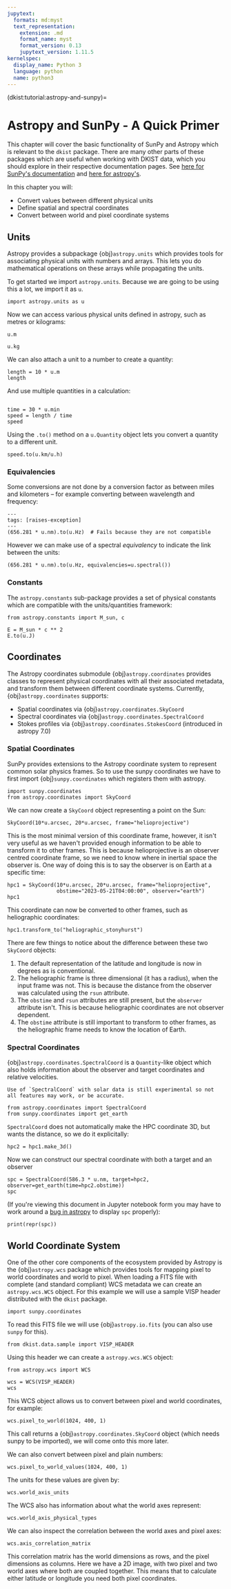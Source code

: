 ```yaml
---
jupytext:
  formats: md:myst
  text_representation:
    extension: .md
    format_name: myst
    format_version: 0.13
    jupytext_version: 1.11.5
kernelspec:
  display_name: Python 3
  language: python
  name: python3
---
```

(dkist:tutorial:astropy-and-sunpy)=
# Astropy and SunPy - A Quick Primer

This chapter will cover the basic functionality of SunPy and Astropy which is relevant to the `dkist` package.
There are many other parts of these packages which are useful when working with DKIST data, which you should explore in their respective documentation pages.
See [here for SunPy's documentation](https://docs.sunpy.org/) and [here for astropy's](https://docs.astropy.org/).

In this chapter you will:

* Convert values between different physical units
* Define spatial and spectral coordinates
* Convert between world and pixel coordinate systems

## Units

Astropy provides a subpackage {obj}`astropy.units` which provides tools for associating physical units with numbers and arrays.
This lets you do mathematical operations on these arrays while propagating the units.

To get started we import `astropy.units`.
Because we are going to be using this a lot, we import it as `u`.
```{code-cell} python
import astropy.units as u
```

Now we can access various physical units defined in astropy, such as metres or kilograms:
```{code-cell} python
u.m
```

```{code-cell} python
u.kg
```

We can also attach a unit to a number to create a quantity:
```{code-cell} python
length = 10 * u.m
length
```

And use multiple quantities in a calculation:

```{code-cell} python

time = 30 * u.min
speed = length / time
speed
```

Using the `.to()` method on a `u.Quantity` object lets you convert a quantity to a different unit.

```{code-cell} python
speed.to(u.km/u.h)
```

### Equivalencies

Some conversions are not done by a conversion factor as between miles and kilometers – for example converting between wavelength and frequency:

```{code-cell} python
---
tags: [raises-exception]
---
(656.281 * u.nm).to(u.Hz)  # Fails because they are not compatible
```

However we can make use of a spectral *equivalency* to indicate the link between the units:

```{code-cell} python
(656.281 * u.nm).to(u.Hz, equivalencies=u.spectral())
```

### Constants

The `astropy.constants` sub-package provides a set of physical constants which are compatible with the units/quantities framework:

```{code-cell} python
from astropy.constants import M_sun, c
```
```{code-cell} python
E = M_sun * c ** 2
E.to(u.J)
```

## Coordinates

The Astropy coordinates submodule {obj}`astropy.coordinates` provides classes to represent physical coordinates with all their associated metadata, and transform them between different coordinate systems.
Currently, {obj}`astropy.coordinates` supports:

* Spatial coordinates via {obj}`astropy.coordinates.SkyCoord`
* Spectral coordinates via {obj}`astropy.coordinates.SpectralCoord`
* Stokes profiles via {obj}`astropy.coordinates.StokesCoord` (introduced in astropy 7.0)

### Spatial Coordinates

SunPy provides extensions to the Astropy coordinate system to represent common solar physics frames.
So to use the sunpy coordinates we have to first import {obj}`sunpy.coordinates` which registers them with astropy.

```{code-cell} python
import sunpy.coordinates
from astropy.coordinates import SkyCoord
```

We can now create a `SkyCoord` object representing a point on the Sun:

```{code-cell} python
SkyCoord(10*u.arcsec, 20*u.arcsec, frame="helioprojective")
```

This is the most minimal version of this coordinate frame, however, it isn't very useful as we haven't provided enough information to be able to transform it to other frames.
This is because helioprojective is an observer centred coordinate frame, so we need to know where in inertial space the observer is.
One way of doing this is to say the observer is on Earth at a specific time:

```{code-cell} python
hpc1 = SkyCoord(10*u.arcsec, 20*u.arcsec, frame="helioprojective",
                obstime="2023-05-21T04:00:00", observer="earth")
hpc1
```

This coordinate can now be converted to other frames, such as heliographic coordinates:

```{code-cell} python
hpc1.transform_to("heliographic_stonyhurst")
```

There are few things to notice about the difference between these two `SkyCoord` objects:

1. The default representation of the latitude and longitude is now in degrees as is conventional.
1. The heliographic frame is three dimensional (it has a radius), when the input frame was not. This is because the distance from the observer was calculated using the `rsun` attribute.
1. The `obstime` and `rsun` attributes are still present, but the `observer` attribute isn't. This is because heliographic coordinates are not observer dependent.
1. The `obstime` attribute is still important to transform to other frames, as the heliographic frame needs to know the location of Earth.

### Spectral Coordinates

{obj}`astropy.coordinates.SpectralCoord` is a `Quantity`-like object which also holds information about the observer and target coordinates and relative velocities.

```{note}
Use of `SpectralCoord` with solar data is still experimental so not all features may work, or be accurate.
```

```{code-cell} python
from astropy.coordinates import SpectralCoord
from sunpy.coordinates import get_earth
```

`SpectralCoord` does not automatically make the HPC coordinate 3D, but wants the distance, so we do it explicitally:

```{code-cell} python
hpc2 = hpc1.make_3d()
```

Now we can construct our spectral coordinate with both a target and an observer
```{code-cell} python
spc = SpectralCoord(586.3 * u.nm, target=hpc2, observer=get_earth(time=hpc2.obstime))
spc
```

(If you're viewing this document in Jupyter notebook form you may have to work around a [bug in astropy](https://github.com/astropy/astropy/issues/14758) to display `spc` properly):
```{code-cell} python
print(repr(spc))
```

## World Coordinate System

One of the other core components of the ecosystem provided by Astropy is the {obj}`astropy.wcs` package which provides tools for mapping pixel to world coordinates and world to pixel.
When loading a FITS file with complete (and standard compliant) WCS metadata we can create an `astropy.wcs.WCS` object.
For this example we will use a sample VISP header distributed with the `dkist` package.

```{code-cell} python
import sunpy.coordinates
```

To read this FITS file we will use {obj}`astropy.io.fits` (you can also use `sunpy` for this).

```{code-cell} python
from dkist.data.sample import VISP_HEADER
```

Using this header we can create a `astropy.wcs.WCS` object:
```{code-cell} python
from astropy.wcs import WCS

wcs = WCS(VISP_HEADER)
wcs
```

This WCS object allows us to convert between pixel and world coordinates, for example:

```{code-cell} python
wcs.pixel_to_world(1024, 400, 1)
```

This call returns a {obj}`astropy.coordinates.SkyCoord` object (which needs sunpy to be imported), we will come onto this more later.

We can also convert between pixel and plain numbers:

```{code-cell} python
wcs.pixel_to_world_values(1024, 400, 1)
```

The units for these values are given by:

```{code-cell} python
wcs.world_axis_units
```


The WCS also has information about what the world axes represent:

```{code-cell} python
wcs.world_axis_physical_types
```

We can also inspect the correlation between the world axes and pixel axes:

```{code-cell} python
wcs.axis_correlation_matrix
```

This correlation matrix has the world dimensions as rows, and the pixel dimensions as columns.
Here we have a 2D image, with two pixel and two world axes where both are coupled together.
This means that to calculate either latitude or longitude you need both pixel coordinates.
